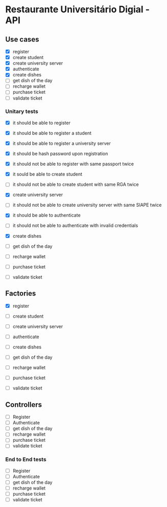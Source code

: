 # Restaurante Universitário Digial - API

## Use cases

- [x] register
- [x] create student
- [x] create university server
- [x] authenticate
- [x] create dishes
- [ ] get dish of the day
- [ ] recharge wallet
- [ ] purchase ticket
- [ ] validate ticket

### Unitary tests

- [x] it should be able to register
- [x] it should be able to register a student
- [x] it should be able to register a university server
- [x] it should be hash password upon registration
- [x] it should not be able to register with same passport twice
- [x] it sould be able to create student
- [ ] it should not be able to create student with same RGA twice
- [x] create university server
- [ ] it should not be able to create university server with same SIAPE twice
- [x] it should be able to authenticate
- [ ] it should not be able to authenticate with invalid credentials
- [x] create dishes
- [ ] get dish of the day
- [ ] recharge wallet
- [ ] purchase ticket
- [ ] validate ticket


## Factories

- [x] register
- [ ] create student
- [ ] create university server
- [ ] authenticate
- [ ] create dishes
- [ ] get dish of the day
- [ ] recharge wallet
- [ ] purchase ticket
- [ ] validate ticket


## Controllers

- [ ] Register
- [ ] Authenticate
- [ ] get dish of the day
- [ ] recharge wallet
- [ ] purchase ticket
- [ ] validate ticket

### End to End tests

- [ ] Register
- [ ] Authenticate
- [ ] get dish of the day
- [ ] recharge wallet
- [ ] purchase ticket
- [ ] validate ticket
